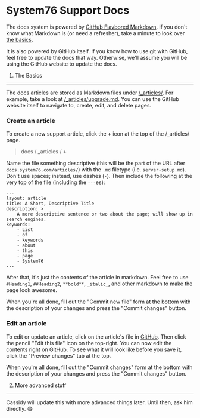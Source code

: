 System76 Support Docs
=====================

The docs system is powered by [GitHub Flavbored Markdown](https://help.github.com/articles/github-flavored-markdown/). If you don't know what Markdown is (or need a refresher), take a minute to look over [the basics](https://help.github.com/articles/markdown-basics/).

It is also powered by GitHub itself. If you know how to use git with GitHub, feel free to update the docs that way. Otherwise, we'll assume you will be using the GitHub website to update the docs.

1. The Basics
-------------

The docs articles are stored as Markdown files under [/_articles/](https://github.com/system76/docs/tree/gh-pages/_articles). For example, take a look at [/_articles/upgrade.md](https://github.com/system76/docs/blob/gh-pages/_articles/upgrade.md). You can use the GitHub website itself to navigate to, create, edit, and delete pages.

### Create an article

To create a new support article, click the **+** icon at the top of the /_articles/ page.

> docs / _articles / **+**

Name the file something descriptive (this will be the part of the URL after `docs.system76.com/articles/`) with the `.md` filetype (i.e. `server-setup.md`). Don't use spaces; instead, use dashes (`-`). Then include the following at the very top of the file (including the `---`es):

```
---
layout: article
title: A Short, Descriptive Title
description: >
    A more descriptive sentence or two about the page; will show up in search engines.
keywords:
    - List
    - of
    - keywords
    - about
    - this
    - page
    - System76
---
```

After that, it's just the contents of the article in markdown. Feel free to use `#Heading1`, `##Heading2`, `**bold**`, `_italic_`, and other markdown to make the page look awesome.

When you're all done, fill out the "Commit new file" form at the bottom with the description of your changes and press the "Commit changes" button.

### Edit an article

To edit or update an article, click on the article's file in [GitHub](https://github.com/system76/docs/tree/gh-pages/_articles). Then click the pencil "Edit this file" icon on the top-right. You can now edit the contents right on GitHub. To see what it will look like before you save it, click the "Preview changes" tab at the top.

When you're all done, fill out the "Commit changes" form at the bottom with the description of your changes and press the "Commit changes" button.

2. More advanced stuff
----------------------

Cassidy will update this with more advanced things later. Until then, ask him directly. :smile:
